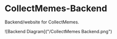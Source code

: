 # CollectMemes-Backend
Backend/website for CollectMemes.

![Backend Diagram]("/CollectMemes Backend.png")
